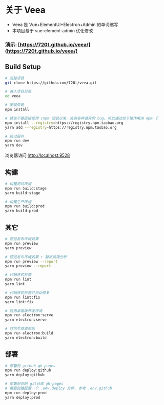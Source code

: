 # 关于 Veea

- Veea 是 Vue+ElementUI+Electron+Admin 的单词缩写
- 本项目基于 vue-element-admin 优化修改

### 演示: [https://720t.github.io/veea/](https://720t.github.io/veea/)

## Build Setup

```bash
# 克隆项目
git clone https://github.com/720t/veea.git

# 进入项目目录
cd veea

# 安装依赖
npm install

# 建议不要直接使用 cnpm 安装以来，会有各种诡异的 bug。可以通过如下操作解决 npm 下载速度慢的问题
npm install --registry=https://registry.npm.taobao.org
yarn add --registry=https://registry.npm.taobao.org

# 启动服务
npm run dev
yarn dev
```

浏览器访问 [http://localhost:9528](http://localhost:9528)

## 构建

```bash
# 构建测试环境
npm run build:stage
yarn build:stage

# 构建生产环境
npm run build:prod
yarn build:prod
```

## 其它

```bash
# 预览发布环境效果
npm run preview
yarn preview

# 预览发布环境效果 + 静态资源分析
npm run preview --report
yarn preview --report

# 代码格式检查
npm run lint
yarn lint

# 代码格式检查并自动修复
npm run lint:fix
yarn lint:fix

# 启用桌面版开发环境
npm run electron:serve
yarn electron:serve

# 打包生成桌面版
npm run electron:build
yarn electron:build

```

## 部署

```bash
# 部署到 github gh-pages
npm run deploy:github
yarn deploy:github

# 部署到你的 git仓库 gh-pages
# 需要创建配置一个 .env.deploy 文件, 参考 .env.github
npm run deploy:prod
yarn deploy:prod
```
